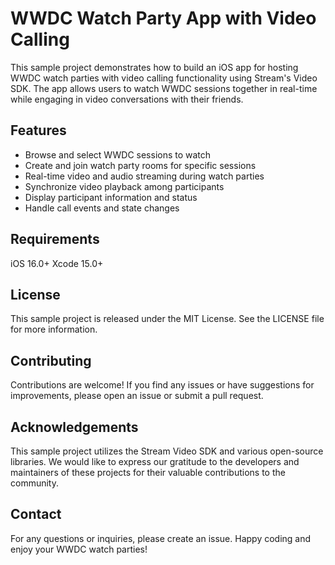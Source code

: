 # WWDC Watch Party App with Video Calling
This sample project demonstrates how to build an iOS app for hosting WWDC watch parties with video calling functionality using Stream's Video SDK. The app allows users to watch WWDC sessions together in real-time while engaging in video conversations with their friends.


## Features
- Browse and select WWDC sessions to watch
- Create and join watch party rooms for specific sessions
- Real-time video and audio streaming during watch parties
- Synchronize video playback among participants
- Display participant information and status
- Handle call events and state changes

## Requirements
iOS 16.0+
Xcode 15.0+

## License
This sample project is released under the MIT License. See the LICENSE file for more information.

## Contributing
Contributions are welcome! If you find any issues or have suggestions for improvements, please open an issue or submit a pull request.

## Acknowledgements
This sample project utilizes the Stream Video SDK and various open-source libraries. We would like to express our gratitude to the developers and maintainers of these projects for their valuable contributions to the community.

## Contact
For any questions or inquiries, please create an issue.
Happy coding and enjoy your WWDC watch parties!
